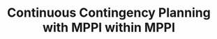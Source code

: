 ---
title: "Continuous Contingency Planning with MPPI within MPPI"
authors: "Leonard Jung, Alexander Estornell, Michael Everett"
venue: "Learning for Dynamics and Control Conference (L4DC)"
year: "2025"
status: "accepted"
arxiv: "https://arxiv.org/abs/2412.09777"
official_link: ""
doi: ""
volume: ""
number: ""
pages: ""
publisher: ""
month: "12"
address: ""
type: "conference"
school: ""
awards: ""
notes: ""
include_on_website: true
image: "jung25_mppi.png"
links_to_code: "https://github.com/neu-autonomy/Contingency-MPPI"
links_to_video: "https://youtu.be/RsXih-potZc?si=qznkYYiFiVRGKMDl"
collection: publications
permalink: /publication/2025-12-Jung25_L4DC.html
---